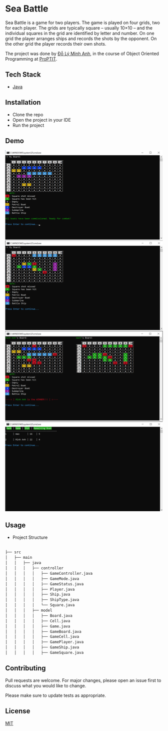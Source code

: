 # Sea Battle

Sea Battle is a game for two players. The game is played on four grids, two for each player. The grids are typically square – usually 10×10 – and the individual squares in the grid are identified by letter and number. On one grid the player arranges ships and records the shots by the opponent. On the other grid the player records their own shots.

The project was done by [Đỗ Lý Minh Anh](https://github.com/minhengdey), in the course of Object Oriented Programming at [ProPTIT](https://proptit.com/).


## Tech Stack

- [Java](https://www.java.com/en/) 


## Installation

- Clone the repo
- Open the project in your IDE
- Run the project

## Demo

![Alt text](image.png)
![Alt text](image-1.png)
![Alt text](image-2.png)
![Alt text](image-3.png)

## Usage

- Project Structure

```bash

├── src
│   ├── main
│   │   ├── java
│   │   │   ├── controller
│   │   │   │   ├── GameController.java
│   │   │   │   ├── GameMode.java
│   │   │   │   ├── GameStatus.java
│   │   │   │   ├── Player.java
│   │   │   │   ├── Ship.java
│   │   │   │   ├── ShipType.java
│   │   │   │   └── Square.java
│   │   │   ├── model
│   │   │   │   ├── Board.java
│   │   │   │   ├── Cell.java
│   │   │   │   ├── Game.java
│   │   │   │   ├── GameBoard.java
│   │   │   │   ├── GameCell.java
│   │   │   │   ├── GamePlayer.java
│   │   │   │   ├── GameShip.java
│   │   │   │   ├── GameSquare.java


```

## Contributing

Pull requests are welcome. For major changes, please open an issue first
to discuss what you would like to change.

Please make sure to update tests as appropriate.

## License

[MIT](https://choosealicense.com/licenses/mit/)
